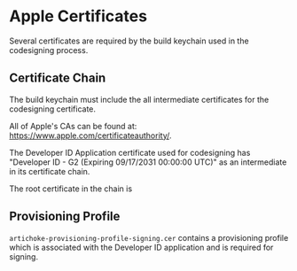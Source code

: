 # Apple Certificates

Several certificates are required by the build keychain used in the codesigning
process.

## Certificate Chain

The build keychain must include the all intermediate certificates for the
codesigning certificate.

All of Apple's CAs can be found at:
<https://www.apple.com/certificateauthority/>.

The Developer ID Application certificate used for codesigning has "Developer
ID - G2 (Expiring 09/17/2031 00:00:00 UTC)" as an intermediate in its
certificate chain.

The root certificate in the chain is

## Provisioning Profile

`artichoke-provisioning-profile-signing.cer` contains a provisioning profile
which is associated with the Developer ID application and is required for
signing.

